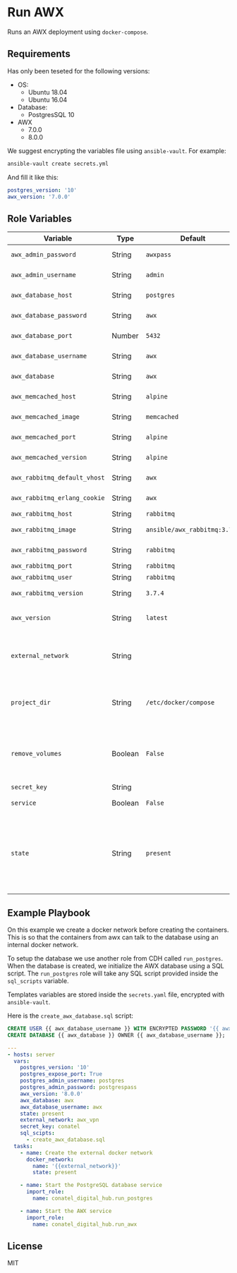 Run AWX
=========

Runs an AWX deployment using `docker-compose`.

Requirements
------------

Has only been teseted for the following versions:

- OS:
  - Ubuntu 18.04
  - Ubuntu 16.04
- Database:
  - PostgresSQL 10
- AWX
  - 7.0.0
  - 8.0.0

We suggest encrypting the variables file using `ansible-vault`. For example:

```bash
ansible-vault create secrets.yml
```

And fill it like this:

```yaml
postgres_version: '10'
awx_version: '7.0.0'
```

Role Variables
--------------

| Variable | Type | Default | Comments | 
| -------- | ---- | ------- | -------- |
| `awx_admin_password` | String | `awxpass` | Password for the AWX administrator. |
| `awx_admin_username` | String | `admin` | Username for the AWX administrator. |
| `awx_database_host` | String | `postgres` | Hostname of the PostgreSQL database. |
| `awx_database_password` | String | `awx` | Password of the AWX database administrator. |
| `awx_database_port` | Number | `5432` | Port of the PostgreSQL database. |
| `awx_database_username` | String | `awx` | Username of the AWX database administrator. |
| `awx_database` | String | `awx` | Name of the AWX database. |
| `awx_memcached_host` | String | `alpine` | AWX Memcached container host. |
| `awx_memcached_image` | String | `memcached` | AWX Memcached container image. |
| `awx_memcached_port` | String | `alpine` | AWX Memcached container port. |
| `awx_memcached_version` | String | `alpine` | AWX Memcached container image version. |
| `awx_rabbitmq_default_vhost` | String | `awx` | AWX RabbitMQ default vhost. |
| `awx_rabbitmq_erlang_cookie` | String | `awx` | AWX RabbitMQ erlang cookie. |
| `awx_rabbitmq_host` | String | `rabbitmq` | AWX RabbitMQ host. |
| `awx_rabbitmq_image` | String | `ansible/awx_rabbitmq:3.7.4` | Version of the RabbitMQ container to use for AWX. |
| `awx_rabbitmq_password` | String | `rabbitmq` | AWX RabbitMQ password. |
| `awx_rabbitmq_port` | String | `rabbitmq` | AWX RabbitMQ port. |
| `awx_rabbitmq_user` | String | `rabbitmq` | AWX RabbitMQ user. |
| `awx_rabbitmq_version` | String | `3.7.4` | Version of the RabbitMQ container to use for AWX. |
| `awx_version` | String | `latest` | AWX version. Check the [releases](https://github.com/ansible/awx/releases) page for all AWX versions. |
| `external_network` | String | | External docker network. Useful to connect the DB to other containers connected to that docker network. |
| `project_dir` | String | `/etc/docker/compose` | Project directory where the `docker-compose.yml` file and other files will be stored. **Should be an absolute path**. |
| `remove_volumes` | Boolean | `False` | Flag that indicates if the volume related to the database container should be removed after destroying or updating the project. |
| `secret_key` | String |  | AWX secret key. |
| `service` | Boolean | `False` | Wether to run AWX as a service or not. |
| `state` | String | `present` | State of the project. If set to `present` the project will run the `docker-compose.yml` file. If set to `absent` it will stop all the containers and remove the `{{project_dir}}/postgres` folder from the server. |


Example Playbook
----------------

On this example we create a docker network before creating the containers. This is so that the containers from awx can talk to the database using an internal docker network.

To setup the database we use another role from CDH called `run_postgres`. When the database is created, we initialize the AWX database using a SQL script. The `run_postgres` role will take any SQL script provided inside the `sql_scripts` variable.

Templates variables are stored inside the `secrets.yaml` file, encrypted with `ansible-vault`.

Here is the `create_awx_database.sql` script:

```sql
CREATE USER {{ awx_database_username }} WITH ENCRYPTED PASSWORD '{{ awx_database_password }}';
CREATE DATABASE {{ awx_database }} OWNER {{ awx_database_username }};
```

```yaml
---
- hosts: server
  vars:
    postgres_version: '10'
    postgres_expose_port: True
    postgres_admin_username: postgres
    postgres_admin_password: postgrespass
    awx_version: '8.0.0'
    awx_database: awx
    awx_database_username: awx
    state: present
    external_network: awx_vpn
    secret_key: conatel
    sql_scipts:
      - create_awx_database.sql
  tasks:
    - name: Create the external docker network
      docker_network:
        name: '{{external_network}}'
        state: present

    - name: Start the PostgreSQL database service
      import_role:
        name: conatel_digital_hub.run_postgres

    - name: Start the AWX service
      import_role:
        name: conatel_digital_hub.run_awx
```

License
-------

MIT
